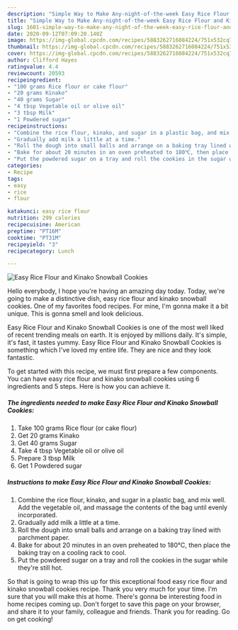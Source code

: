 ```yaml
---
description: "Simple Way to Make Any-night-of-the-week Easy Rice Flour and Kinako Snowball Cookies"
title: "Simple Way to Make Any-night-of-the-week Easy Rice Flour and Kinako Snowball Cookies"
slug: 1601-simple-way-to-make-any-night-of-the-week-easy-rice-flour-and-kinako-snowball-cookies
date: 2020-09-12T07:09:20.140Z
image: https://img-global.cpcdn.com/recipes/5883262716084224/751x532cq70/easy-rice-flour-and-kinako-snowball-cookies-recipe-main-photo.jpg
thumbnail: https://img-global.cpcdn.com/recipes/5883262716084224/751x532cq70/easy-rice-flour-and-kinako-snowball-cookies-recipe-main-photo.jpg
cover: https://img-global.cpcdn.com/recipes/5883262716084224/751x532cq70/easy-rice-flour-and-kinako-snowball-cookies-recipe-main-photo.jpg
author: Clifford Hayes
ratingvalue: 4.4
reviewcount: 20593
recipeingredient:
- "100 grams Rice flour or cake flour"
- "20 grams Kinako"
- "40 grams Sugar"
- "4 tbsp Vegetable oil or olive oil"
- "3 tbsp Milk"
- "1 Powdered sugar"
recipeinstructions:
- "Combine the rice flour, kinako, and sugar in a plastic bag, and mix well. Add the vegetable oil, and massage the contents of the bag until evenly incorporated."
- "Gradually add milk a little at a time."
- "Roll the dough into small balls and arrange on a baking tray lined with parchment paper."
- "Bake for about 20 minutes in an oven preheated to 180℃, then place the baking tray on a cooling rack to cool."
- "Put the powdered sugar on a tray and roll the cookies in the sugar while they&#39;re still hot."
categories:
- Recipe
tags:
- easy
- rice
- flour

katakunci: easy rice flour 
nutrition: 299 calories
recipecuisine: American
preptime: "PT16M"
cooktime: "PT31M"
recipeyield: "3"
recipecategory: Lunch

---
```



![Easy Rice Flour and Kinako Snowball Cookies](https://img-global.cpcdn.com/recipes/5883262716084224/751x532cq70/easy-rice-flour-and-kinako-snowball-cookies-recipe-main-photo.jpg)

Hello everybody, I hope you're having an amazing day today. Today, we're going to make a distinctive dish, easy rice flour and kinako snowball cookies. One of my favorites food recipes. For mine, I'm gonna make it a bit unique. This is gonna smell and look delicious.

Easy Rice Flour and Kinako Snowball Cookies is one of the most well liked of recent trending meals on earth. It is enjoyed by millions daily. It's simple, it's fast, it tastes yummy. Easy Rice Flour and Kinako Snowball Cookies is something which I've loved my entire life. They are nice and they look fantastic.




To get started with this recipe, we must first prepare a few components. You can have easy rice flour and kinako snowball cookies using 6 ingredients and 5 steps. Here is how you can achieve it.

<!--inarticleads1-->

##### The ingredients needed to make Easy Rice Flour and Kinako Snowball Cookies:

1. Take 100 grams Rice flour (or cake flour)
1. Get 20 grams Kinako
1. Get 40 grams Sugar
1. Take 4 tbsp Vegetable oil or olive oil
1. Prepare 3 tbsp Milk
1. Get 1 Powdered sugar




<!--inarticleads2-->

##### Instructions to make Easy Rice Flour and Kinako Snowball Cookies:

1. Combine the rice flour, kinako, and sugar in a plastic bag, and mix well. Add the vegetable oil, and massage the contents of the bag until evenly incorporated.
1. Gradually add milk a little at a time.
1. Roll the dough into small balls and arrange on a baking tray lined with parchment paper.
1. Bake for about 20 minutes in an oven preheated to 180℃, then place the baking tray on a cooling rack to cool.
1. Put the powdered sugar on a tray and roll the cookies in the sugar while they&#39;re still hot.




So that is going to wrap this up for this exceptional food easy rice flour and kinako snowball cookies recipe. Thank you very much for your time. I'm sure that you will make this at home. There's gonna be interesting food in home recipes coming up. Don't forget to save this page on your browser, and share it to your family, colleague and friends. Thank you for reading. Go on get cooking!
